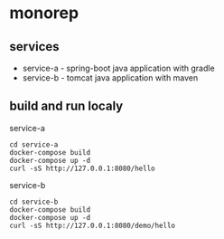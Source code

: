# monorep

## services

- service-a - spring-boot java application with gradle
- service-b - tomcat java application with maven

## build and run localy

service-a

```
cd service-a
docker-compose build
docker-compose up -d
curl -sS http://127.0.0.1:8080/hello
```

service-b

```
cd service-b
docker-compose build
docker-compose up -d
curl -sS http://127.0.0.1:8080/demo/hello
```
